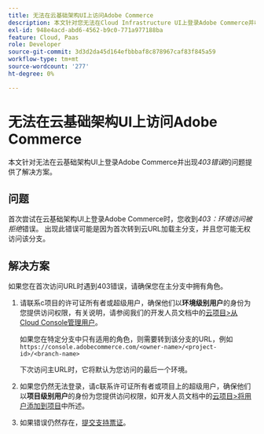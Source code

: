 ```yaml
---
title: 无法在云基础架构UI上访问Adobe Commerce
description: 本文针对您无法在Cloud Infrastructure UI上登录Adobe Commerce并收到“403错误”的问题提供了解决方案。
exl-id: 948e4acd-abd6-4562-b9c0-771a977188ba
feature: Cloud, Paas
role: Developer
source-git-commit: 3d3d2da45d164efbbbaf8c878967caf83f845a59
workflow-type: tm+mt
source-wordcount: '277'
ht-degree: 0%

---
```


# 无法在云基础架构UI上访问Adobe Commerce

本文针对无法在云基础架构UI上登录Adobe Commerce并出现&#x200B;*403错误*&#x200B;的问题提供了解决方案。

## 问题

首次尝试在云基础架构UI上登录Adobe Commerce时，您收到&#x200B;*403：环境访问被拒绝*&#x200B;错误。 出现此错误可能是因为首次转到云URL加载主分支，并且您可能无权访问该分支。

## 解决方案

如果您在首次访问URL时遇到403错误，请确保您在主分支中拥有角色。

1. 请联系с项目的许可证所有者或超级用户，确保他们以&#x200B;**环境级别用户**&#x200B;的身份为您提供访问权限，有关说明，请参阅我们的开发人员文档中的[云项目>从Cloud Console管理用户](https://experienceleague.adobe.com/docs/commerce-cloud-service/user-guide/project/user-access.html#manage-users-from-the-cloud-console)。

   如果您在特定分支中只有适用的角色，则需要转到该分支的URL，例如
   `https://console.adobecommerce.com/<owner-name>/<project-id>/<branch-name>`

   下次访问主URL时，它将默认为您访问的最后一个环境。

1. 如果您仍然无法登录，请с联系许可证所有者或项目上的超级用户，确保他们以&#x200B;**项目级别用户**&#x200B;的身份为您提供访问权限，如开发人员文档中的[云项目>将用户添加到项目](https://experienceleague.adobe.com/docs/commerce-cloud-service/user-guide/project/user-access.html#add-a-user-to-the-project)中所述。
1. 如果错误仍然存在，[提交支持票证](/help/help-center-guide/help-center/magento-help-center-user-guide.md#submit-ticket)。
